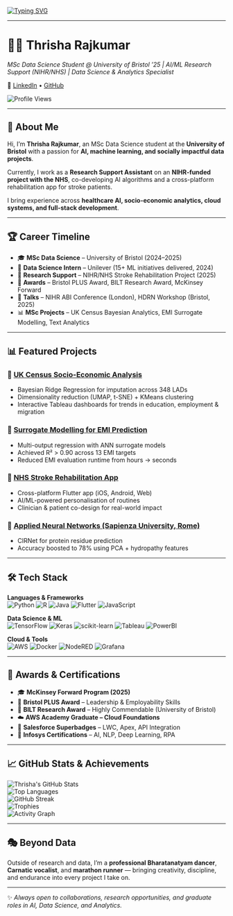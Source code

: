 <!-- Typing effect -->
[![Typing SVG](https://readme-typing-svg.demolab.com?font=Fira+Code&weight=600&size=22&pause=1000&color=F75C7E&center=true&vCenter=true&width=1000&lines=Thrisha+Rajkumar+-+MSc+Data+Science+Student+%40+Bristol;AI+%7C+ML+%7C+Data+Science+%7C+Cloud+%7C+Research;NIHR%2FNHS+Stroke+Rehabilitation+Project;Turning+Complex+Data+into+Impactful+Insights)](https://git.io/typing-svg)

---

# 👩‍💻 Thrisha Rajkumar  

*MSc Data Science Student @ University of Bristol ’25 | AI/ML Research Support (NIHR/NHS) | Data Science & Analytics Specialist*  

🔗 [LinkedIn](https://www.linkedin.com/in/thrisha-rajkumar/) • [GitHub](https://github.com/thrisharajkumar)  

![Profile Views](https://komarev.com/ghpvc/?username=thrisharajkumar&color=brightgreen&style=flat-square)  

---

## 👋 About Me  

Hi, I’m **Thrisha Rajkumar**, an MSc Data Science student at the **University of Bristol** with a passion for **AI, machine learning, and socially impactful data projects**.  

Currently, I work as a **Research Support Assistant** on an **NIHR-funded project with the NHS**, co-developing AI algorithms and a cross-platform rehabilitation app for stroke patients.  

I bring experience across **healthcare AI, socio-economic analytics, cloud systems, and full-stack development**.  

---

## 🏆 Career Timeline  

- 🎓 **MSc Data Science** – University of Bristol (2024–2025)  
- 💼 **Data Science Intern** – Unilever (15+ ML initiatives delivered, 2024)  
- 🤝 **Research Support** – NIHR/NHS Stroke Rehabilitation Project (2025)  
- 🏅 **Awards** – Bristol PLUS Award, BILT Research Award, McKinsey Forward  
- 🎤 **Talks** – NIHR ABI Conference (London), HDRN Workshop (Bristol, 2025)  
- 📊 **MSc Projects** – UK Census Bayesian Analytics, EMI Surrogate Modelling, Text Analytics  

---

## 📊 Featured Projects  

### 🔹 [UK Census Socio-Economic Analysis](#)  
- Bayesian Ridge Regression for imputation across 348 LADs  
- Dimensionality reduction (UMAP, t-SNE) + KMeans clustering  
- Interactive Tableau dashboards for trends in education, employment & migration  

### 🔹 [Surrogate Modelling for EMI Prediction](#)  
- Multi-output regression with ANN surrogate models  
- Achieved R² > 0.90 across 13 EMI targets  
- Reduced EMI evaluation runtime from hours → seconds  

### 🔹 [NHS Stroke Rehabilitation App](#)  
- Cross-platform Flutter app (iOS, Android, Web)  
- AI/ML-powered personalisation of routines  
- Clinician & patient co-design for real-world impact  

### 🔹 [Applied Neural Networks (Sapienza University, Rome)](#)  
- CIRNet for protein residue prediction  
- Accuracy boosted to 78% using PCA + hydropathy features  

---

## 🛠️ Tech Stack  

**Languages & Frameworks**  
![Python](https://img.shields.io/badge/Python-3776AB?style=for-the-badge&logo=python&logoColor=white)
![R](https://img.shields.io/badge/R-276DC3?style=for-the-badge&logo=r&logoColor=white)
![Java](https://img.shields.io/badge/Java-007396?style=for-the-badge&logo=java&logoColor=white)
![Flutter](https://img.shields.io/badge/Flutter-02569B?style=for-the-badge&logo=flutter&logoColor=white)
![JavaScript](https://img.shields.io/badge/JavaScript-F7DF1E?style=for-the-badge&logo=javascript&logoColor=black)

**Data Science & ML**  
![TensorFlow](https://img.shields.io/badge/TensorFlow-FF6F00?style=for-the-badge&logo=tensorflow&logoColor=white)
![Keras](https://img.shields.io/badge/Keras-D00000?style=for-the-badge&logo=keras&logoColor=white)
![scikit-learn](https://img.shields.io/badge/scikit--learn-F7931E?style=for-the-badge&logo=scikit-learn&logoColor=white)
![Tableau](https://img.shields.io/badge/Tableau-E97627?style=for-the-badge&logo=tableau&logoColor=white)
![PowerBI](https://img.shields.io/badge/Power%20BI-F2C811?style=for-the-badge&logo=powerbi&logoColor=black)

**Cloud & Tools**  
![AWS](https://img.shields.io/badge/AWS-FF9900?style=for-the-badge&logo=amazon-aws&logoColor=white)
![Docker](https://img.shields.io/badge/Docker-2496ED?style=for-the-badge&logo=docker&logoColor=white)
![NodeRED](https://img.shields.io/badge/Node--RED-8F0000?style=for-the-badge&logo=nodered&logoColor=white)
![Grafana](https://img.shields.io/badge/Grafana-F46800?style=for-the-badge&logo=grafana&logoColor=white)

---

## 🏅 Awards & Certifications  

- 🎓 **McKinsey Forward Program (2025)**  
- 🥇 **Bristol PLUS Award** – Leadership & Employability Skills  
- 🧪 **BILT Research Award** – Highly Commendable (University of Bristol)  
- ☁️ **AWS Academy Graduate – Cloud Foundations**  
- 🔑 **Salesforce Superbadges** – LWC, Apex, API Integration  
- 🤖 **Infosys Certifications** – AI, NLP, Deep Learning, RPA  

---

## 📈 GitHub Stats & Achievements  

![Thrisha's GitHub Stats](https://github-readme-stats.vercel.app/api?username=thrisharajkumar&show_icons=true&theme=radical)  
![Top Languages](https://github-readme-stats.vercel.app/api/top-langs/?username=thrisharajkumar&layout=compact&theme=radical)  
![GitHub Streak](https://github-readme-streak-stats.herokuapp.com/?user=thrisharajkumar&theme=radical)  
![Trophies](https://github-profile-trophy.vercel.app/?username=thrisharajkumar&theme=radical&margin-w=15&margin-h=15&row=2&column=4)  
![Activity Graph](https://github-readme-activity-graph.vercel.app/graph?username=thrisharajkumar&theme=react-dark&bg_color=20232a&hide_border=true)  

---

## 🎭 Beyond Data  

Outside of research and data, I’m a **professional Bharatanatyam dancer**, **Carnatic vocalist**, and **marathon runner** — bringing creativity, discipline, and endurance into every project I take on.  

---

✨ *Always open to collaborations, research opportunities, and graduate roles in AI, Data Science, and Analytics.*  
